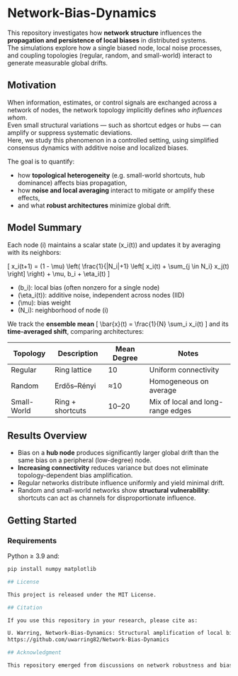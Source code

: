 # Network-Bias-Dynamics

This repository investigates how **network structure** influences the **propagation and persistence of local biases** in distributed systems.  
The simulations explore how a single biased node, local noise processes, and coupling topologies (regular, random, and small-world) interact to generate measurable global drifts.

## Motivation

When information, estimates, or control signals are exchanged across a network of nodes, the network topology implicitly defines *who influences whom*.  
Even small structural variations — such as shortcut edges or hubs — can amplify or suppress systematic deviations.  
Here, we study this phenomenon in a controlled setting, using simplified consensus dynamics with additive noise and localized biases.

The goal is to quantify:
- how **topological heterogeneity** (e.g. small-world shortcuts, hub dominance) affects bias propagation,
- how **noise and local averaging** interact to mitigate or amplify these effects,
- and what **robust architectures** minimize global drift.

## Model Summary

Each node \(i\) maintains a scalar state \(x_i(t)\) and updates it by averaging with its neighbors:

\[
x_i(t+1) = (1 - \mu) \left( \frac{1}{|N_i|+1} \left[ x_i(t) + \sum_{j \in N_i} x_j(t) \right] \right)
          + \mu\, b_i + \eta_i(t)
\]

- \(b_i\): local bias (often nonzero for a single node)
- \(\eta_i(t)\): additive noise, independent across nodes (IID)
- \(\mu\): bias weight
- \(N_i\): neighborhood of node \(i\)

We track the **ensemble mean**
\[
\bar{x}(t) = \frac{1}{N} \sum_i x_i(t)
\]
and its **time-averaged shift**, comparing architectures:

| Topology | Description | Mean Degree | Notes |
|-----------|--------------|--------------|-------|
| Regular | Ring lattice | 10 | Uniform connectivity |
| Random | Erdős–Rényi | ≈10 | Homogeneous on average |
| Small-World | Ring + shortcuts | 10–20 | Mix of local and long-range edges |

## Results Overview

- Bias on a **hub node** produces significantly larger global drift than the same bias on a peripheral (low-degree) node.
- **Increasing connectivity** reduces variance but does not eliminate topology-dependent bias amplification.
- Regular networks distribute influence uniformly and yield minimal drift.
- Random and small-world networks show **structural vulnerability**: shortcuts can act as channels for disproportionate influence.

## Getting Started

### Requirements
Python ≥ 3.9 and:
```bash
pip install numpy matplotlib

## License

This project is released under the MIT License.

## Citation

If you use this repository in your research, please cite as:

U. Warring, Network-Bias-Dynamics: Structural amplification of local bias in distributed networks (2025).
https://github.com/uwarring82/Network-Bias-Dynamics

## Acknowledgment

This repository emerged from discussions on network robustness and bias propagation in distributed systems, inspired by analogies with metrological and information networks.
